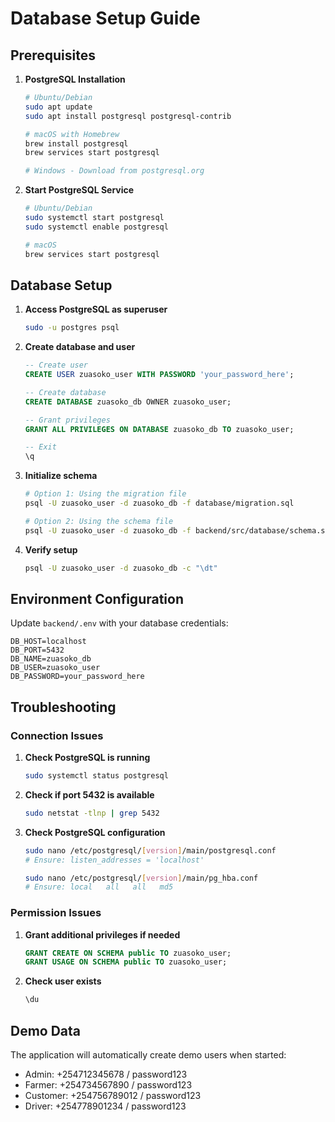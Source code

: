 # Database Setup Guide

## Prerequisites

1. **PostgreSQL Installation**

   ```bash
   # Ubuntu/Debian
   sudo apt update
   sudo apt install postgresql postgresql-contrib

   # macOS with Homebrew
   brew install postgresql
   brew services start postgresql

   # Windows - Download from postgresql.org
   ```

2. **Start PostgreSQL Service**

   ```bash
   # Ubuntu/Debian
   sudo systemctl start postgresql
   sudo systemctl enable postgresql

   # macOS
   brew services start postgresql
   ```

## Database Setup

1. **Access PostgreSQL as superuser**

   ```bash
   sudo -u postgres psql
   ```

2. **Create database and user**

   ```sql
   -- Create user
   CREATE USER zuasoko_user WITH PASSWORD 'your_password_here';

   -- Create database
   CREATE DATABASE zuasoko_db OWNER zuasoko_user;

   -- Grant privileges
   GRANT ALL PRIVILEGES ON DATABASE zuasoko_db TO zuasoko_user;

   -- Exit
   \q
   ```

3. **Initialize schema**

   ```bash
   # Option 1: Using the migration file
   psql -U zuasoko_user -d zuasoko_db -f database/migration.sql

   # Option 2: Using the schema file
   psql -U zuasoko_user -d zuasoko_db -f backend/src/database/schema.sql
   ```

4. **Verify setup**
   ```bash
   psql -U zuasoko_user -d zuasoko_db -c "\dt"
   ```

## Environment Configuration

Update `backend/.env` with your database credentials:

```env
DB_HOST=localhost
DB_PORT=5432
DB_NAME=zuasoko_db
DB_USER=zuasoko_user
DB_PASSWORD=your_password_here
```

## Troubleshooting

### Connection Issues

1. **Check PostgreSQL is running**

   ```bash
   sudo systemctl status postgresql
   ```

2. **Check if port 5432 is available**

   ```bash
   sudo netstat -tlnp | grep 5432
   ```

3. **Check PostgreSQL configuration**

   ```bash
   sudo nano /etc/postgresql/[version]/main/postgresql.conf
   # Ensure: listen_addresses = 'localhost'

   sudo nano /etc/postgresql/[version]/main/pg_hba.conf
   # Ensure: local   all   all   md5
   ```

### Permission Issues

1. **Grant additional privileges if needed**

   ```sql
   GRANT CREATE ON SCHEMA public TO zuasoko_user;
   GRANT USAGE ON SCHEMA public TO zuasoko_user;
   ```

2. **Check user exists**
   ```sql
   \du
   ```

## Demo Data

The application will automatically create demo users when started:

- Admin: +254712345678 / password123
- Farmer: +254734567890 / password123
- Customer: +254756789012 / password123
- Driver: +254778901234 / password123
